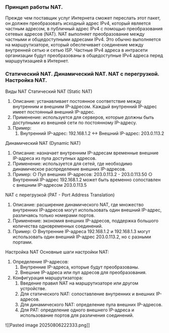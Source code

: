 ### Принцип работы NAT. 

Прежде чем поставщик услуг Интернета сможет переслать этот пакет, он должен преобразовать исходный адрес IPv4, который является частным адресом, в публичный адрес IPv4 с помощью преобразования сетевых адресов (NAT). NAT выполняет преобразование между частными и общедоступными адресами IPv4. Это обычно выполняется на маршрутизаторе, который обеспечивает соединение между внутренней сетью и сетью ISP. Частные IPv4 адреса в интрасети организации будут преобразованы в общедоступные IPv4 адреса перед маршрутизацией в Интернет.
### Статический NAT. Динамический NAT. NAT с перегрузкой. Настройка NAT.

Виды NAT 
Статический NAT (Static NAT) 
1. Описание: устанавливает постоянное соответствие между внутренним и внешним IP-адресом. Каждый внутренний IP-адрес имеет постоянный внешний IP-адрес. 
2. Применение: используется для серверов, которые должны быть доступными из внешней сети по постоянному IP-адресу. 
3. Пример: 
	1. Внутренний IP-адрес: 192.168.1.2 <-> Внешний IP-адрес: 203.0.113.2 

Динамический NAT (Dynamic NAT) 
1. Описание: назначает внутренним IP-адресам временные внешние IP-адреса из пула доступных адресов. 
2. Применение: используется для сетей, где необходимо динамическое распределение внешних IP-адресов. 
3. Пример: ○ Пул внешних IP-адресов: 203.0.113.2 - 203.0.113.50 ○ Внутренний IP-адрес 192.168.1.2 может быть временно сопоставлен с внешним IP-адресом 203.0.113.5 

NAT с перегрузкой (PAT - Port Address Translation) 
1. Описание: расширение динамического NAT, где множество внутренних IP-адресов могут использовать один внешний IP-адрес, различаясь только номерами портов. 
2. Применение: экономия внешних IP-адресов, поддержка большого количества одновременных соединений. 
3. Пример: ○ Внутренние IP-адреса 192.168.1.2 и 192.168.1.3 могут использовать один внешний IP-адрес 203.0.113.2, но с разными портами.

Настройка NAT 
Основные шаги настройки NAT: 
1. Определение IP-адресов: 
	1. Внутренние IP-адреса, которые будут преобразованы. 
	2. Внешние IP-адреса или пул адресов для преобразования. 
2. Конфигурация маршрутизатора: 
	1. Введение правил NAT на маршрутизаторе или другом устройстве.
	2. Для статического NAT: сопоставление внутренних и внешних IP-адресов. 
	3. Для динамического NAT: определение пула внешних IP-адресов. 
	4. Для PAT: определение одного внешнего IP-адреса и использование портов для различения соединений.

![[Pasted image 20250806222333.png]]